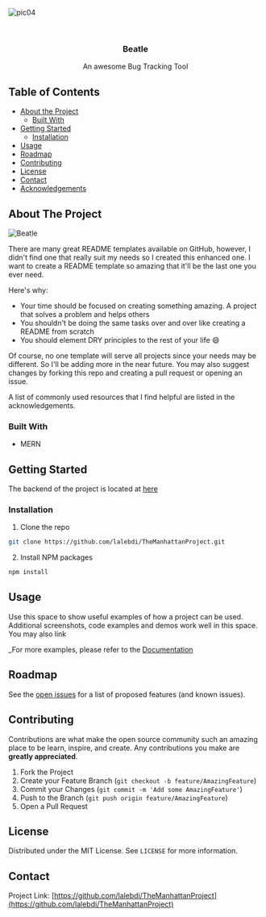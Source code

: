 ![pic04](https://user-images.githubusercontent.com/67381036/93413105-80d7bc80-f86c-11ea-954d-9814eb2a110b.jpg)
<!-- PROJECT LOGO -->
<p align="center">
  
<br />

  <h3 align="center">Beatle</h3>

  <p align="center">
    An awesome Bug Tracking Tool
    <br />
    
  </p>
</p>



<!-- TABLE OF CONTENTS -->
## Table of Contents

* [About the Project](#about-the-project)
  * [Built With](#built-with)
* [Getting Started](#getting-started)
  * [Installation](#installation)
* [Usage](#usage)
* [Roadmap](#roadmap)
* [Contributing](#contributing)
* [License](#license)
* [Contact](#contact)
* [Acknowledgements](#acknowledgements)



<!-- ABOUT THE PROJECT -->
## About The Project

![Beatle](https://user-images.githubusercontent.com/67381036/93413096-7c130880-f86c-11ea-8b88-71f3202d76f7.gif)

There are many great README templates available on GitHub, however, I didn't find one that really suit my needs so I created this enhanced one. I want to create a README template so amazing that it'll be the last one you ever need.

Here's why:
* Your time should be focused on creating something amazing. A project that solves a problem and helps others
* You shouldn't be doing the same tasks over and over like creating a README from scratch
* You should element DRY principles to the rest of your life :smile:

Of course, no one template will serve all projects since your needs may be different. So I'll be adding more in the near future. You may also suggest changes by forking this repo and creating a pull request or opening an issue.

A list of commonly used resources that I find helpful are listed in the acknowledgements.

### Built With

* MERN



<!-- GETTING STARTED -->
## Getting Started

The backend of the project is located at [here](https://github.com/lalebdi/TheManhattanProjectBackend)

### Installation


1. Clone the repo
```sh
git clone https://github.com/lalebdi/TheManhattanProject.git
```
2. Install NPM packages
```sh
npm install
```




<!-- USAGE EXAMPLES -->
## Usage

Use this space to show useful examples of how a project can be used. Additional screenshots, code examples and demos work well in this space. You may also link 

_For more examples, please refer to the [Documentation](https://example.com)



<!-- ROADMAP -->
## Roadmap

See the [open issues](https://github.com/othneildrew/Best-README-Template/issues) for a list of proposed features (and known issues).



<!-- CONTRIBUTING -->
## Contributing

Contributions are what make the open source community such an amazing place to be learn, inspire, and create. Any contributions you make are **greatly appreciated**.

1. Fork the Project
2. Create your Feature Branch (`git checkout -b feature/AmazingFeature`)
3. Commit your Changes (`git commit -m 'Add some AmazingFeature'`)
4. Push to the Branch (`git push origin feature/AmazingFeature`)
5. Open a Pull Request



<!-- LICENSE -->
## License

Distributed under the MIT License. See `LICENSE` for more information.



<!-- CONTACT -->
## Contact


Project Link: [https://github.com/lalebdi/TheManhattanProject](https://github.com/lalebdi/TheManhattanProject)

